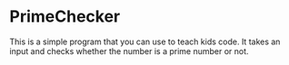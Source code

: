 # PrimeChecker
This is a simple program that you can use to teach kids code. It takes an input and checks whether the number is a prime number or not. 
